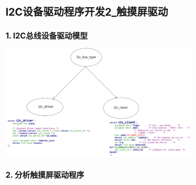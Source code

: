 # I2C设备驱动程序开发2_触摸屏驱动



## 1.  I2C总线设备驱动模型



![image-20220111191943441](pic/i2c/01_i2c_bus_client_driver.png)



## 2. 分析触摸屏驱动程序

